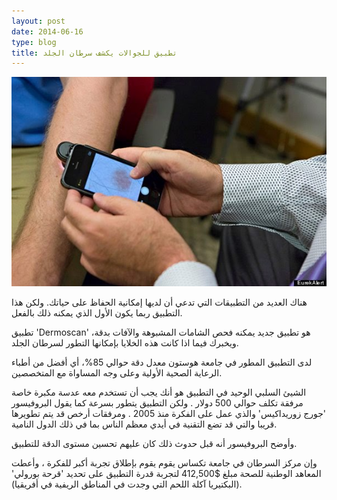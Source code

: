 ```yaml
---
layout: post 
date: 2014-06-16
type: blog
title: تطبيق للجوالات يكشف سرطان الجلد
---
```






![تطبيق للجوالات يكشف سرطان الجلد](/assets/o-EUREKALERTOS-570.jpg)

هناك العديد من التطبيقات التي تدعي أن لديها إمكانية الحفاظ على حياتك. ولكن هذا التطبيق ربما يكون الأول الذي يمكنه ذلك بالفعل.

تطبيق 'Dermoscan' هو تطبيق جديد يمكنه فحص الشامات المشبوهة والآفات بدقة، ويخبرك فيما اذا كانت هذه الخلايا بإمكانها التطور لسرطان الجلد.

لدى التطبيق المطور في جامعة هوستون معدل دقة حوالي 85%، أي أفضل من أطباء الرعاية الصحية الأولية وعلى وجه المساواة مع المتخصصين.

الشيئ السلبي الوحيد في التطبيق هو أنك يجب أن تستخدم معه عدسة مكبرة خاصة مرفقة تكلف حوالي 500 دولار . ولكن التطبيق يتطور بسرعة كما يقول البروفيسور 'جورج زوريداكيس' والذي عمل على الفكرة منذ 2005 . ومرفقات أرخص  قد يتم تطويرها قريبا والتي قد تضع التقنية في أيدي معظم الناس بما في ذلك الدول النامية.

وأوضح البروفيسور أنه قبل حدوث ذلك كان عليهم تحسين مستوى الدقة للتطبيق.

وإن مركز السرطان في جامعة تكساس يقوم يقوم بإطلاق تجربة أكبر للفكرة ، وأعطت المعاهد الوطنية للصحة مبلغ
$412,500 لتجربة قدرة التطبيق على تحديد 'قرحة بورولي' (البكتيريا آكلة اللحم التي وجدت في المناطق الريفية في أفريقيا).